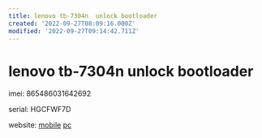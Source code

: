 ```yaml
---
title: lenovo tb-7304n  unlock bootloader
created: '2022-09-27T08:09:16.000Z'
modified: '2022-09-27T09:14:42.711Z'
---
```


# lenovo tb-7304n  unlock bootloader

imei:
865486031642692

serial:
HGCFWF7D

website:
[mobile](https://m.zui.com/iunlock)
[pc](https://www.zui.com/iunlock)
